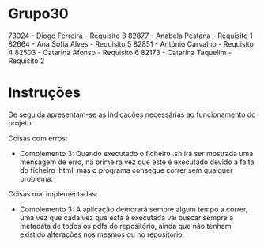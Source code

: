 # Grupo30
73024 - Diogo Ferreira - Requisito 3
82877 - Anabela Pestana - Requisito 1
82664 - Ana Sofia Alves - Requisito 5
82851 - António Carvalho - Requisito 4
82503 - Catarina Afonso - Requisito 6
82173 - Catarina Taquelim - Requisito 2


# Instruções 
De seguida apresentam-se as indicações necessárias ao funcionamento do projeto. 









Coisas com erros:

 - Complemento 3:
  Quando executado o ficheiro .sh irá ser mostrada uma mensagem de erro, na primeira vez que este é executado devido a falta do ficheiro .html, mas o programa consegue correr sem qualquer problema.

Coisas mal implementadas:

- Complemento 3:
  A aplicação demorará sempre algum tempo a correr, uma vez que cada vez que esta é executada vai buscar sempre a metadata de todos os pdfs do repositório, ainda que não tenham existido alterações nos mesmos ou no repositório.


